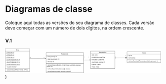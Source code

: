 # Diagramas de classe
Coloque aqui todas as versões do seu diagrama de classes. Cada versão deve começar com um número de dois dígitos, na ordem crescente.

### V.1
![Diagrama versão 1](Restaurante.drawio.png))
